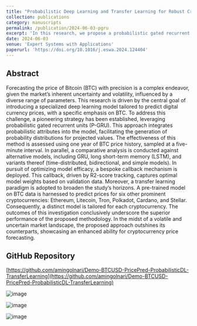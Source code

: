 ```yaml
---
title: "Probabilistic Deep Learning and Transfer Learning for Robust Cryptocurrency Price Prediction"
collection: publications
category: manuscripts
permalink: /publication/2024-06-03-pgru
excerpt: 'In this research, we propose a probabilistic gated recurrent unit (P-GRU) model for accurate Bitcoin price prediction, outperforming traditional deep learning models in capturing market volatility and uncertainty'
date: 2024-06-03
venue: 'Expert Systems with Applications'
paperurl: 'https://doi.org/10.1016/j.eswa.2024.124404'
---
```


## Abstract

Forecasting the price of Bitcoin (BTC) with precision is a complex endeavor, given the market’s inherent uncertainty and volatility, influenced by a diverse range of parameters. This research is driven by the central goal of introducing a specialized deep learning model tailored to predict digital currency prices, with a specific emphasis on BTC. To address this challenge, a pioneering strategy has been established, leveraging probabilistic gated recurrent units (P-GRU). This approach integrates probabilistic attributes into the model, facilitating the generation of probability distributions for projected values. The effectiveness of this method is assessed using one year of BTC price history, sampled at a five-minute interval. In parallel, a comparative analysis is conducted against alternative models, including GRU, long short-term memory (LSTM), and variants thereof (time-distributed, bidirectional, and simple models). In pursuit of optimizing model efficacy, a bespoke callback mechanism is deployed. This callback, driven by R2-score tracking, captures optimal model weights based on validation data. Moreover, a transfer learning paradigm is adopted to broaden the study’s horizons. A pre-trained model on BTC data is harnessed to predict prices for six other prominent cryptocurrencies: Ethereum, Litecoin, Tron, Polkadot, Cardano, and Stellar. Consequently, a distinct model is tailored for each cryptocurrency. The outcomes of this investigation conclusively underscore the superior performance of the proposed methodology. In the midst of a volatile and uncertain market landscape, the proposed approach outshines its counterparts, showcasing an enhanced ability for cryptocurrency price forecasting.

## GitHub Repository

[https://github.com/amingolnari/Demo-BTCUSD-PricePred-ProbabilisticDL-TransferLearning](https://github.com/amingolnari/Demo-BTCUSD-PricePred-ProbabilisticDL-TransferLearning)

![image](https://github.com/user-attachments/assets/4266f12a-a9e4-4dbe-9ab1-5b9f3ad642bf)

![image](https://github.com/user-attachments/assets/b15b2458-25f1-4711-bbac-139ebafa6161)

![image](https://github.com/user-attachments/assets/be94c50d-cad6-44a5-bd80-5224a26e2819)

